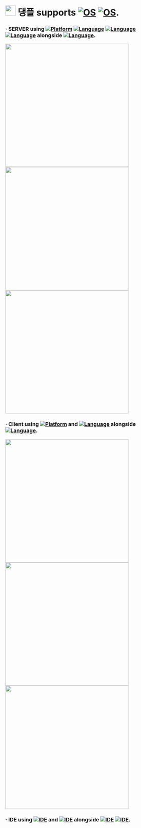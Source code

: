 # <a href=https://dangple.imweb.me><img height=32 src=https://github.com/user-attachments/assets/0af017f7-9d73-4b5d-adfe-9c4b06d715b5></a> 댕플 supports [![OS](https://img.shields.io/badge/android-3DDC84?style=plastic&logo=android&logoColor=white)](https://developer.android.com) [![OS](https://img.shields.io/badge/ios-000000?style=flat&logoColor=white)](https://developer.apple.com).
### · SERVER using [![Platform](https://img.shields.io/badge/dotnet-512BD4?style=plastic&logoColor=white&logo=.NET)](https://dotnet.microsoft.com/) [![Language](https://img.shields.io/badge/CSharp-00599C?style=plastic&logoColor=white&logo=cplusplus)](https://learn.microsoft.com/en-us/dotnet/csharp/) [![Language](https://img.shields.io/badge/Blazor-512BD4?style=plastic&logoColor=white&logo=blazor)](https://learn.microsoft.com/en-us/aspnet/core/blazor/?view=aspnetcore-7.0&WT.mc_id=dotnet-35129-website) [![Language](https://img.shields.io/badge/MySQL-4479A1?style=plastic&logoColor=white&logo=mysql)](https://docs.oracle.com/en-us/iaas/mysql-database/doc/getting-started.html) alongside [![Language](https://img.shields.io/badge/NGINX-009639?style=plastic&logoColor=white&logo=nginx)](https://docs.nginx.com/).
<a href=https://dangple.share.enterprises/invite><img height=384 src=https://github.com/user-attachments/assets/73a2a481-2ae8-47fe-9ae1-c6a0863ec0d4 /></a>
<a href=https://dangple.share.enterprises/invite><img height=384 src=https://github.com/user-attachments/assets/2093496a-f152-4f7b-9fdb-425d2e8f35f3 /></a>
<a href=https://dangple.share.enterprises/invite><img height=384 src=https://github.com/user-attachments/assets/8a27c837-8073-46d3-bd80-ae1f335bfc51 /></a>
### · Client using [![Platform](https://img.shields.io/badge/Flutter-02569B?style=plastic&logoColor=white&logo=Flutter)](https://flutter.dev/) and [![Language](https://img.shields.io/badge/Dart-0175C2?style=plastic&logoColor=white&logo=Dart)](https://dart.dev/) alongside  [![Language](https://img.shields.io/badge/GoogleMaps-4285F4?style=plastic&logoColor=white&logo=googlemaps)](https://developers.google.com/maps/documentation/javascript/reference/webgl).
<a href=https://dangple.share.enterprises/invite><img height=384 src=https://github.com/user-attachments/assets/f22711c6-a6d7-4ab8-b707-715067432067 /></a>
<a href=https://dangple.share.enterprises/invite><img height=384 src=https://github.com/user-attachments/assets/305f082f-dc84-4b2a-a4f5-fed461091e44 /></a>
<a href=https://dangple.share.enterprises/invite><img height=384 src=https://github.com/user-attachments/assets/a2202fa5-1956-4a4f-84a5-4d43afb12d7e /></a>
### · IDE using [![IDE](https://img.shields.io/badge/Visual%20Studio-5C2D91?style=plastic&logoColor=white&logo=visualstudio)](https://visualstudio.microsoft.com) and [![IDE](https://img.shields.io/badge/VS%20Code-007ACC?style=plastic&logoColor=white&logo=visualstudiocode)](https://code.visualstudio.com) alongside [![IDE](https://img.shields.io/badge/Xcode-147EFB?style=plastic&logoColor=white&logo=xcode)](https://developer.apple.com/xcode) [![IDE](https://img.shields.io/badge/Android%20Studio-3DDC84?style=plastic&logoColor=white&logo=androidstudio)](https://developer.android.com/studio).
